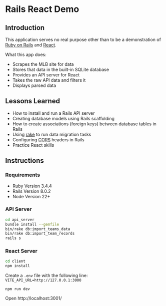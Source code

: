# Rails React Demo

## Introduction
This application serves no real purpose other than to be a demonstration of
[Ruby on Rails](https://rubyonrails.org/) and [React](https://react.dev/).

What this app does:
- Scrapes the MLB site for data
- Stores that data in the built-in SQLite database
- Provides an API server for React
- Takes the raw API data and filters it
- Displays parsed data

## Lessons Learned
- How to install and run a Rails API server
- Creating database models using Rails scaffolding
- How to create associations (foreign keys) between database tables in Rails
- Using [rake](https://guides.rubyonrails.org/v4.2/command_line.html#rake) to run data migration tasks
- Configuring [CORS](https://developer.mozilla.org/en-US/docs/Web/HTTP/Guides/CORS) headers in Rails
- Practice React skills

## Instructions

### Requirements
- Ruby Version 3.4.4
- Rails Version 8.0.2
- Node Version 22+

### API Server
```bash
cd api_server
bundle install --gemfile
bin/rake db:import_teams_data
bin/rake db:import_team_records
rails s
```

### React Server
```bash
cd client
npm install
```

Create a `.env` file with the following line:
`VITE_API_URL=http://127.0.0.1:3000`

`npm run dev`

Open http://localhost:3001/